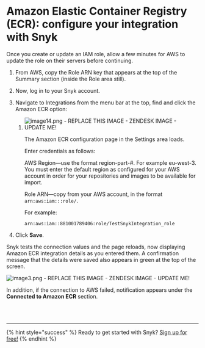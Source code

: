 # Amazon Elastic Container Registry \(ECR\): configure your integration with Snyk

Once you create or update an IAM role, allow a few minutes for AWS to update the role on their servers before continuing.

1. From AWS, copy the Role ARN key that appears at the top of the Summary section \(inside the Role area still\).
2. Now, log in to your Snyk account.
3. Navigate to Integrations from the menu bar at the top, find and click the Amazon ECR option: 
   1. ![image14.png - REPLACE THIS IMAGE - ZENDESK IMAGE - UPDATE ME!](https://support.snyk.io/hc/article_attachments/360007147298/uuid-0441cf5d-a461-60e3-5d6e-57eed624d445-en.png/)

      The Amazon ECR configuration page in the Settings area loads.

      Enter credentials as follows:

      AWS Region—use the format region-part-\#. For example eu-west-3. You must enter the default region as configured for your AWS account in order for your repositories and images to be available for import.

      Role ARN—copy from your AWS account, in the format `arn:aws:iam:::role/`.

      For example:

      ```text
      arn:aws:iam::881001789406:role/TestSnykIntegration_role
      ```
      
4. Click **Save**.

Snyk tests the connection values and the page reloads, now displaying Amazon ECR integration details as you entered them. A confirmation message that the details were saved also appears in green at the top of the screen.

![image3.png - REPLACE THIS IMAGE - ZENDESK IMAGE - UPDATE ME!](https://support.snyk.io/hc/article_attachments/360007065997/uuid-49671392-b5d5-389d-66c8-86b3daf9a2e1-en.png/)

In addition, if the connection to AWS failed, notification appears under the **Connected to Amazon ECR** section.

 
<br><br><hr>

{% hint style="success" %}
Ready to get started with Snyk? [Sign up for free!](https://snyk.io/login?cta=sign-up&loc=footer&page=support_docs_page)
{% endhint %}